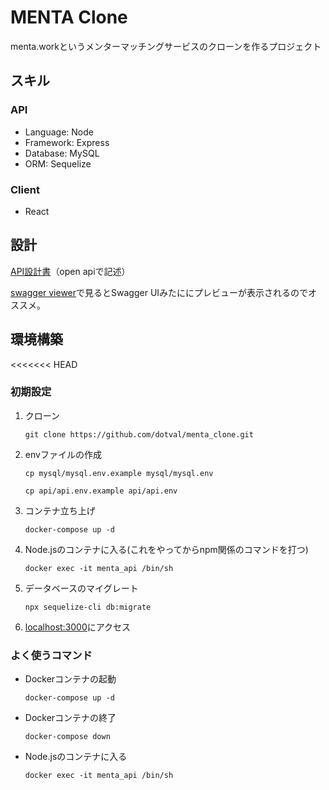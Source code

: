 # MENTA Clone

menta.workというメンターマッチングサービスのクローンを作るプロジェクト

## スキル

### API

- Language: Node
- Framework: Express
- Database: MySQL
- ORM: Sequelize

### Client

- React

## 設計

[API設計書](https://github.com/dotval/menta_clone/blob/master/swagger.yml)（open apiで記述）

[swagger viewer](https://chrome.google.com/webstore/detail/swagger-viewer/nfmkaonpdmaglhjjlggfhlndofdldfag)で見るとSwagger UIみたににプレビューが表示されるのでオススメ。

## 環境構築

<<<<<<< HEAD
### 初期設定
1. クローン
    ```
    git clone https://github.com/dotval/menta_clone.git
    ```

2. envファイルの作成
    ```
    cp mysql/mysql.env.example mysql/mysql.env
    ```
    ```
    cp api/api.env.example api/api.env
    ```

3. コンテナ立ち上げ
    ```
    docker-compose up -d
    ```
4. Node.jsのコンテナに入る(これをやってからnpm関係のコマンドを打つ)
    ```
    docker exec -it menta_api /bin/sh
    ```

5. データベースのマイグレート
    ```
    npx sequelize-cli db:migrate
    ```
6. [localhost:3000](localhost:3000)にアクセス

### よく使うコマンド
- Dockerコンテナの起動
    ```
    docker-compose up -d
    ```
- Dockerコンテナの終了
    ```
    docker-compose down
    ```
- Node.jsのコンテナに入る
    ```
    docker exec -it menta_api /bin/sh
    ```
